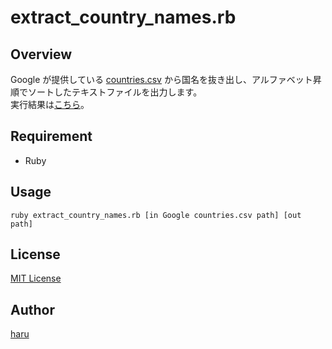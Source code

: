 # extract_country_names.rb

## Overview

Google が提供している [countries.csv](https://developers.google.com/public-data/docs/canonical/countries_csv) から国名を抜き出し、アルファベット昇順でソートしたテキストファイルを出力します。  
実行結果は[こちら](https://github.com/haru90/etc/blob/master/country_names.txt)。

## Requirement

- Ruby

## Usage

```console
ruby extract_country_names.rb [in Google countries.csv path] [out path]
```

## License

[MIT License](LICENSE)

## Author

[haru](https://haru52.com/)
